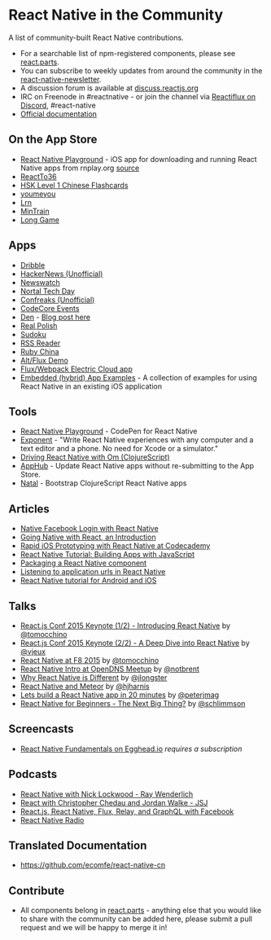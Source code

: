 # React Native in the Community

A list of community-built React Native contributions.

- For a searchable list of npm-registered components, please see [react.parts](http://react.parts/native-ios).
- You can subscribe to weekly updates from around the community in the [react-native-newsletter](https://github.com/brentvatne/react-native-newsletter).
- A discussion forum is available at [discuss.reactjs.org](https://discuss.reactjs.org/)
- IRC on Freenode in #reactnative - or join the channel via [Reactiflux on Discord](http://www.reactiflux.com/), #react-native
- [Official documentation](https://facebook.github.io/react-native/docs/getting-started.html)

## On the App Store

- [React Native Playground](http://apple.co/1de3wBb) - iOS app for downloading and running React Native apps from rnplay.org [source](https://github.com/jsierles/RNPlayNative)
- [ReactTo36](https://itunes.apple.com/us/app/reactto36/id989009293?mt=8)
- [HSK Level 1 Chinese Flashcards](https://itunes.apple.com/us/app/hsk-level-1-chinese-flashcards/id936639994)
- [youmeyou](https://appsto.re/us/TxnM4.i)
- [Lrn](https://itunes.apple.com/us/app/lrn-learn-to-code-at-your/id1019622677?mt=8)
- [MinTrain](https://itunes.apple.com/us/app/mintrain/id1015739031?mt=8)
- [Long Game](https://itunes.apple.com/us/app/apple-store/id1137804402?mt=8)

## Apps

- [Dribble](https://github.com/catalinmiron/react-native-dribbble-app)
- [HackerNews (Unofficial)](https://github.com/iSimar/HackerNews-React-Native)
- [Newswatch](https://github.com/bradoyler/newswatch-react-native)
- [Nortal Tech Day](https://github.com/mikkoj/NortalTechDay)
- [Confreaks (Unofficial)](https://github.com/cabaret/confreaks-react-native)
- [CodeCore Events](https://github.com/brentvatne/codecore-events-app)
- [Den](https://github.com/asamiller/den) - [Blog post here](https://medium.com/@realasa/my-adventures-with-react-native-36c354249109)
- [Real Polish](https://github.com/martinmoizard/realpolish)
- [Sudoku](https://github.com/christopherdro/react-native-sudoku)
- [RSS Reader](https://github.com/christopherdro/react-native-rss-reader)
- [Ruby China](https://github.com/henter/ReactNativeRubyChina)
- [Alt/Flux Demo](https://github.com/mrblueblue/react-native-alt-demo)
- [Flux/Webpack Electric Cloud app](https://github.com/artyomtrityak/ec-deploy-mobile)
- [Embedded (hybrid) App Examples](https://github.com/dsibiski/react-native-embedded-app-example) - A collection of examples for using React Native in an existing iOS application

## Tools

- [React Native Playground](https://rnplay.org) - CodePen for React Native
- [Exponent](http://exp.host/) - "Write React Native experiences with any computer and a text editor and a phone. No need for Xcode or a simulator."
- [Driving React Native with Om (ClojureScript)](https://github.com/omcljs/ambly/wiki/Driving-React-Native-with-Om)
- [AppHub](https://apphub.io) - Update React Native apps without re-submitting to the App Store.
- [Natal](https://github.com/dmotz/natal) - Bootstrap ClojureScript React Native apps

## Articles

- [Native Facebook Login with React Native](http://brentvatne.ca/facebook-login-with-react-native/)
- [Going Native with React, an Introduction](http://ryanclark.me/going-native-with-react/)
- [Rapid iOS Prototyping with React Native at Codecademy](https://medium.com/about-codecademy/rapid-ios-prototyping-with-react-native-at-codecademy-c4f0a567ee57)
- [React Native Tutorial: Building Apps with JavaScript](http://www.raywenderlich.com/99473/introducing-react-native-building-apps-javascript)
- [Packaging a React Native component](http://brentvatne.ca/packaging-react-native-component/)
- [Listening to application urls in React Native](http://blog.lum.pe/listening-to-application-urls-in-react-native/)
- [React Native tutorial for Android and iOS](https://kylewbanks.com/blog/react-native-tutorial-part-1-hello-react)

## Talks

- [React.js Conf 2015 Keynote (1/2) - Introducing React Native](https://www.youtube.com/watch?v=KVZ-P-ZI6W4) by [@tomocchino](https://twitter.com/tomocchino)
- [React.js Conf 2015 Keynote (2/2) - A Deep Dive into React Native](https://www.youtube.com/watch?v=7rDsRXj9-cU) by [@vjeux](https://twitter.com/vjeux)
- [React Native at F8 2015](https://youtu.be/X6YbAKiLCLU?t=1109) by [@tomocchino](https://twitter.com/tomocchino)
- [React Native Intro at OpenDNS Meetup](http://brentvatne.ca/react-native-intro-talk/) by [@notbrent](https://twitter.com/notbrent)
- [Why React Native is Different](https://www.youtube.com/watch?v=ZM2NAD__iK4) by [@jlongster](https://twitter.com/jlongster)
- [React Native and Meteor](https://www.youtube.com/watch?v=7BF5LHn2B5s) by [@hjharnis](https://twitter.com/hjharnis)
- [Lets build a React Native app in 20 minutes](https://www.youtube.com/watch?v=9ArhJiMGVDc) by [@peterjmag](https://twitter.com/peterjmag)
- [React Native for Beginners - The Next Big Thing?](https://www.youtube.com/watch?v=lhl0T2GFEPk) by [@schlimmson](https://twitter.com/schlimmson)

## Screencasts

- [React Native Fundamentals on Egghead.io](https://egghead.io/series/react-native-fundamentals) *requires a subscription*


## Podcasts

- [React Native with Nick Lockwood - Ray Wenderlich](http://www.raywenderlich.com/106144/react-native-with-nick-lockwood-podcast-s04-e02)
- [React with Christopher Chedau and Jordan Walke - JSJ](http://devchat.tv/js-jabber/146-jsj-react-with-christopher-chedeau-and-jordan-walke)
- [React.js, React Native, Flux, Relay, and GraphQL with Facebook](https://changelog.com/149/)
- [React Native Radio](https://devchat.tv/react-native-radio)

## Translated Documentation

- https://github.com/ecomfe/react-native-cn

## Contribute

- All components belong in [react.parts](http://react.parts/native-ios) - anything else that you would like to share with the community can be added here, please submit a pull request and we will be happy to merge it in!
